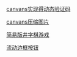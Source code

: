 [canvans实现得动态验证码](https://yuhang1995.github.io/study/canvas/regCode/regCode.html)

[canvans压缩图片](https://yuhang1995.github.io/study/canvas/compress/index.html)

[简易版井字棋游戏](https://yuhang1995.github.io/study/react/my-app/build/index.html)

[流动边框按钮](https://yuhang1995.github.io/study/css/流动边框/index.html)
